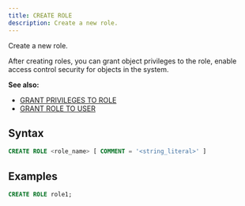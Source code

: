 ```yaml
---
title: CREATE ROLE
description: Create a new role.
---
```


Create a new role.

After creating roles, you can grant object privileges to the role, enable access control security for objects in the system.

**See also:**
 - [GRANT PRIVILEGES TO ROLE](./10-grant-privileges.md)
 - [GRANT ROLE TO USER](./20-grant-role.md)

## Syntax

```sql
CREATE ROLE <role_name> [ COMMENT = '<string_literal>' ]
```
## Examples

```sql
CREATE ROLE role1;
```